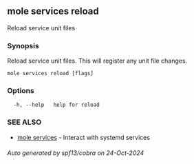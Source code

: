 ## mole services reload

Reload service unit files

### Synopsis

Reload service unit files. This will register any unit file changes.

```
mole services reload [flags]
```

### Options

```
  -h, --help   help for reload
```

### SEE ALSO

* [mole services](mole_services.md)	 - Interact with systemd services

###### Auto generated by spf13/cobra on 24-Oct-2024
